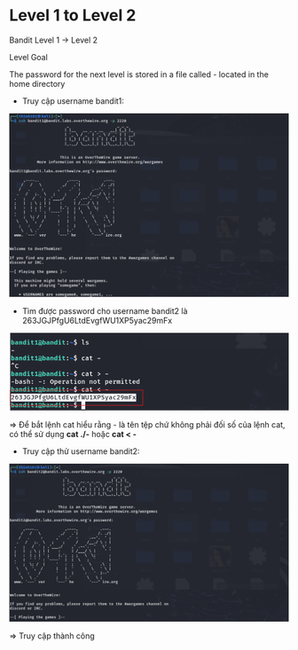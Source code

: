 # Level 1 to Level 2

Bandit Level 1 → Level 2

Level Goal

The password for the next level is stored in a file called - located in the home directory

- Truy cập username bandit1: 

![img](https://github.com/DucThinh47/OverTheWire/blob/main/Bandit/images/image3.png?raw=true)

- Tìm được password cho username bandit2 là 263JGJPfgU6LtdEvgfWU1XP5yac29mFx

![img](https://github.com/DucThinh47/OverTheWire/blob/main/Bandit/images/image4.png?raw=true)

=> Để bắt lệnh cat hiểu rằng - là tên tệp chứ không phải đối số của lệnh cat, có thể sử dụng **cat ./-** hoặc **cat < -**

- Truy cập thử username bandit2: 

![img](https://github.com/DucThinh47/OverTheWire/blob/main/Bandit/images/image5.png?raw=true)

=> Truy cập thành công